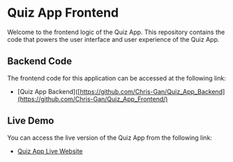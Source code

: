 # Quiz App Frontend

Welcome to the frontend logic of the Quiz App. This repository contains the code that powers the user interface and user experience of the Quiz App.

## Backend Code

The frontend code for this application can be accessed at the following link:
- [Quiz App Backend]([https://github.com/Chris-Gan/Quiz_App_Backend](https://github.com/Chris-Gan/Quiz_App_Frontend/)

## Live Demo

You can access the live version of the Quiz App from the following link:
- [Quiz App Live Website](https://chris-gan-quiz-app.vercel.app/)
